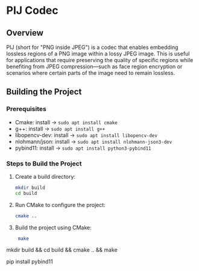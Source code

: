 # PIJ Codec

## Overview
PIJ (short for "PNG inside JPEG") is a codec that enables embedding lossless regions of a PNG image within a lossy JPEG image. This is useful for applications that require preserving the quality of specific regions while benefiting from JPEG compression—such as face region encryption or scenarios where certain parts of the image need to remain lossless.

## Building the Project

### Prerequisites
- Cmake: install -> `sudo apt install cmake`
- g++: install -> `sudo apt install g++`
- libopencv-dev: install -> `sudo apt install libopencv-dev`
- nlohmann/json: install -> `sudo apt install nlohmann-json3-dev`
- pybind11: install -> `sudo apt install python3-pybind11`

### Steps to Build the Project
1. Create a build directory:
   ```bash
   mkdir build
   cd build
   ```
2. Run CMake to configure the project:
   ```bash
   cmake ..
   ```
3. Build the project using CMake:
   ```bash
    make
    ```

mkdir build && cd build && cmake .. && make

pip install pybind11